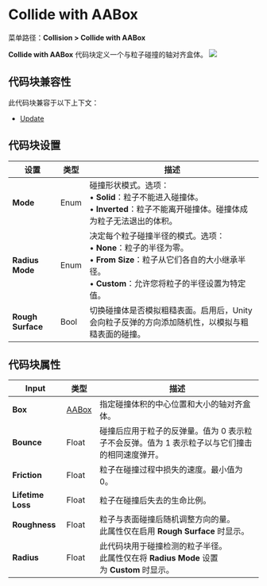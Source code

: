 # Collide with AABox
菜单路径：**Collision > Collide with AABox**

**Collide with AABox** 代码块定义一个与粒子碰撞的轴对齐盒体。
![](https://docs.unity3d.com/cn/Packages/com.unity.visualeffectgraph@10.5/manual/images/Block-CollideWithAABoxMain.png)

## 代码块兼容性

此代码块兼容于以下上下文：
- [Update](https://docs.unity3d.com/cn/Packages/com.unity.visualeffectgraph@10.5/manual/Context-Update.html)

## 代码块设置

|**设置**|**类型**|**描述**|
|---|---|---|
|**Mode**|Enum|碰撞形状模式。选项：  <br>• **Solid**：粒子不能进入碰撞体。  <br>• **Inverted**：粒子不能离开碰撞体。碰撞体成为粒子无法退出的体积。|
|**Radius Mode**|Enum|决定每个粒子碰撞半径的模式。选项：  <br>• **None**：粒子的半径为零。  <br>• **From Size**：粒子从它们各自的大小继承半径。  <br>• **Custom**：允许您将粒子的半径设置为特定值。|
|**Rough Surface**|Bool|切换碰撞体是否模拟粗糙表面。启用后，Unity 会向粒子反弹的方向添加随机性，以模拟与粗糙表面的碰撞。|

## 代码块属性

|**Input**|**类型**|**描述**|
|---|---|---|
|**Box**|[AABox](https://docs.unity3d.com/cn/Packages/com.unity.visualeffectgraph@10.5/manual/Type-AABox.html)|指定碰撞体积的中心位置和大小的轴对齐盒体。|
|**Bounce**|Float|碰撞后应用于粒子的反弹量。值为 0 表示粒子不会反弹。值为 1 表示粒子以与它们撞击的相同速度弹开。|
|**Friction**|Float|粒子在碰撞过程中损失的速度。最小值为 0。|
|**Lifetime Loss**|Float|粒子在碰撞后失去的生命比例。|
|**Roughness**|Float|粒子与表面碰撞后随机调整方向的量。  <br>此属性仅在启用 **Rough Surface** 时显示。|
|**Radius**|Float|此代码块用于碰撞检测的粒子半径。  <br>此属性仅在将 **Radius Mode** 设置为 **Custom** 时显示。|